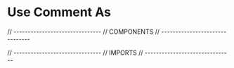 # Use Comment As
// -------------------------------
// COMPONENTS
// -------------------------------

// -------------------------------
// IMPORTS
// -------------------------------
